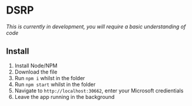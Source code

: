 # DSRP
*This is currently in development, you will require a basic understanding of code*

## Install
1. Install Node/NPM
2. Download the file
3. Run `npm i` whilst in the folder
4. Run `npm start` whilst in the folder
5. Navigate to `http://localhost:30662`, enter your Microsoft credientials
6. Leave the app running in the background